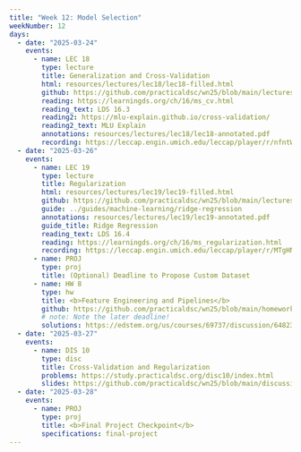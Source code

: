 ```yaml
---
title: "Week 12: Model Selection"
weekNumber: 12
days:
  - date: "2025-03-24"
    events:
      - name: LEC 18
        type: lecture
        title: Generalization and Cross-Validation
        html: resources/lectures/lec18/lec18-filled.html
        github: https://github.com/practicaldsc/wn25/blob/main/lectures/lec18/
        reading: https://learningds.org/ch/16/ms_cv.html
        reading_text: LDS 16.3
        reading2: https://mlu-explain.github.io/cross-validation/
        reading2_text: MLU Explain
        annotations: resources/lectures/lec18/lec18-annotated.pdf
        recording: https://leccap.engin.umich.edu/leccap/player/r/nfntWB
  - date: "2025-03-26"
    events:
      - name: LEC 19
        type: lecture
        title: Regularization
        html: resources/lectures/lec19/lec19-filled.html
        github: https://github.com/practicaldsc/wn25/blob/main/lectures/lec19/
        guide: ../guides/machine-learning/ridge-regression
        annotations: resources/lectures/lec19/lec19-annotated.pdf
        guide_title: Ridge Regression
        reading_text: LDS 16.4
        reading: https://learningds.org/ch/16/ms_regularization.html
        recording: https://leccap.engin.umich.edu/leccap/player/r/MTgHNh
      - name: PROJ
        type: proj
        title: (Optional) Deadline to Propose Custom Dataset
      - name: HW 8
        type: hw
        title: <b>Feature Engineering and Pipelines</b>
        github: https://github.com/practicaldsc/wn25/blob/main/homeworks/hw08/hw08.ipynb
        # note: Note the later deadline!
        solutions: https://edstem.org/us/courses/69737/discussion/6482379
  - date: "2025-03-27"
    events:
      - name: DIS 10
        type: disc
        title: Cross-Validation and Regularization
        problems: https://study.practicaldsc.org/disc10/index.html
        slides: https://github.com/practicaldsc/wn25/blob/main/discussions/disc10/disc10.ipynb
  - date: "2025-03-28"
    events:
      - name: PROJ
        type: proj
        title: <b>Final Project Checkpoint</b>
        specifications: final-project
---
```

